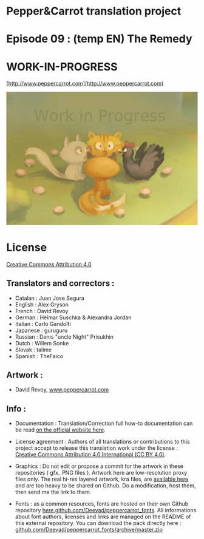 # Pepper&Carrot translation project
# Episode 09 : (temp EN) The Remedy
# WORK-IN-PROGRESS

[http://www.peppercarrot.com](http://www.peppercarrot.com)

![alt tag](gfx_Pepper-and-Carrot_by-David-Revoy_E09.png)


License
=======

[Creative Commons Attribution 4.0](https://creativecommons.org/licenses/by/4.0/)


## Translators and correctors :

* Catalan    : Juan Jose Segura
* English    : Alex Gryson
* French     : David Revoy
* German     : Helmar Suschka & Alexandra Jordan
* Italian    : Carlo Gandolfi
* Japanese   : guruguru
* Russian    : Denis "uncle Night" Prisukhin
* Dutch      : Willem Sonke
* Slovak     : talime
* Spanish    : TheFaico



## Artwork :

* David Revoy, www.peppercarrot.com


## Info :

- Documentation : Translation/Correction full how-to documentation can be read [on the official website here](http://www.peppercarrot.com/fr/article267/how-to-add-a-translation-or-a-correction).

- License agreement : Authors of all translations or contributions to this project accept to release this translation work under the license : [Creative Commons Attribution 4.0 International (CC BY 4.0)](https://creativecommons.org/licenses/by/4.0/).

- Graphics : Do not edit or propose a commit for the artwork in these repositories ( gfx_ PNG files ). Artwork here are low-resolution proxy files only. The real hi-res layered artwork, kra files, are [available here](http://www.peppercarrot.com/en/static6/sources) and are too heavy to be shared on Github. Do a modification, host them, then send me the link to them.

- Fonts : as a common resources, fonts are hosted on their own Github repository [here  github.com/Deevad/peppercarrot_fonts](https://github.com/Deevad/peppercarrot_fonts). All informations about font authors, licenses and links are managed on the README of this external repository. You can download the pack directly here : [github.com/Deevad/peppercarrot_fonts/archive/master.zip](https://github.com/Deevad/peppercarrot_fonts/archive/master.zip)
